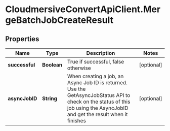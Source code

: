 # CloudmersiveConvertApiClient.MergeBatchJobCreateResult

## Properties
Name | Type | Description | Notes
------------ | ------------- | ------------- | -------------
**successful** | **Boolean** | True if successful, false otherwise | [optional] 
**asyncJobID** | **String** | When creating a job, an Async Job ID is returned.  Use the GetAsyncJobStatus API to check on the status of this job using the AsyncJobID and get the result when it finishes | [optional] 


